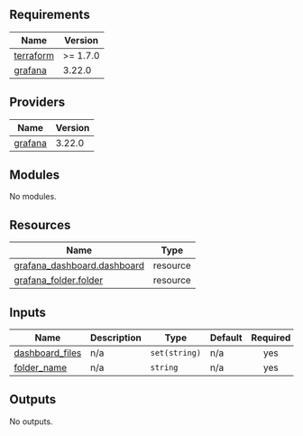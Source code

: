<!-- BEGIN_TF_DOCS -->
## Requirements

| Name | Version |
|------|---------|
| <a name="requirement_terraform"></a> [terraform](#requirement\_terraform) | >= 1.7.0 |
| <a name="requirement_grafana"></a> [grafana](#requirement\_grafana) | 3.22.0 |

## Providers

| Name | Version |
|------|---------|
| <a name="provider_grafana"></a> [grafana](#provider\_grafana) | 3.22.0 |

## Modules

No modules.

## Resources

| Name | Type |
|------|------|
| [grafana_dashboard.dashboard](https://registry.terraform.io/providers/grafana/grafana/3.22.0/docs/resources/dashboard) | resource |
| [grafana_folder.folder](https://registry.terraform.io/providers/grafana/grafana/3.22.0/docs/resources/folder) | resource |

## Inputs

| Name | Description | Type | Default | Required |
|------|-------------|------|---------|:--------:|
| <a name="input_dashboard_files"></a> [dashboard\_files](#input\_dashboard\_files) | n/a | `set(string)` | n/a | yes |
| <a name="input_folder_name"></a> [folder\_name](#input\_folder\_name) | n/a | `string` | n/a | yes |

## Outputs

No outputs.
<!-- END_TF_DOCS -->